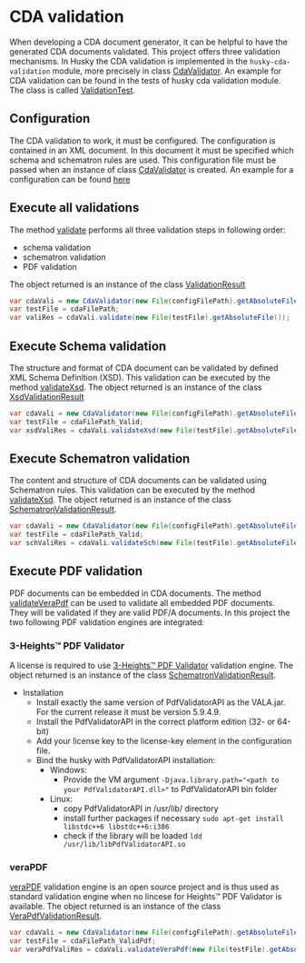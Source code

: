 # CDA validation

 When developing a CDA document generator, it can be helpful to have the generated CDA documents validated. This project offers three validation mechanisms.
In Husky the CDA validation is implemented in the `husky-cda-validation` module, more precisely in class [CdaValidator](javadoc/org/husky/cda/validation/api/CdaValidator.html). An example for CDA validation can be found in the tests of husky cda validation module. The class is called [ValidationTest](javadoc/org/husky/cda/validation/ValidationTest.html).

## Configuration

The CDA validation to work, it must be configured. The configuration is contained in an XML document. In this document it must be specified which schema and schematron rules are used. This configuration file must be passed when an instance of class [CdaValidator](javadoc/org/husky/cda/validation/api/CdaValidator.html) is created. An example for a configuration can be found [here](../husky-cda/husky-cda-validation/rsc/config.xml)


## Execute all validations

The method [validate](javadoc/org/husky/cda/validation/api/CdaValidator.html#validate()) performs all three validation steps in following order: 

- schema validation
- schematron validation
- PDF validation

The object returned is an instance of the class [ValidationResult](javadoc/org/husky/cda/validation/api/ValidationResult.html)

```java
var cdaVali = new CdaValidator(new File(configFilePath).getAbsoluteFile());
var testFile = cdaFilePath;
var valiRes = cdaVali.validate(new File(testFile).getAbsoluteFile());
```

## Execute Schema validation

The structure and format of CDA document can be validated by defined XML Schema Definition (XSD). This validation can be executed by the method [validateXsd](javadoc/org/husky/cda/validation/api/CdaValidator.html#validateXsd()). The object returned is an instance of the class [XsdValidationResult](javadoc/org/husky/cda/validation/api/XsdValidationResult.html)

```java
var cdaVali = new CdaValidator(new File(configFilePath).getAbsoluteFile());
var testFile = cdaFilePath_Valid;
var xsdValiRes = cdaVali.validateXsd(new File(testFile).getAbsoluteFile());
```

## Execute Schematron validation

The content and structure of CDA documents can be validated using Schematron rules. This validation can be executed by the method [validateXsd](javadoc/org/husky/cda/validation/api/CdaValidator.html#validateSch()). The object returned is an instance of the class [SchematronValidationResult](javadoc/org/husky/validation/service/schematron/result/SchematronValidationResult.html).

```java
var cdaVali = new CdaValidator(new File(configFilePath).getAbsoluteFile());
var testFile = cdaFilePath_Valid;
var schValiRes = cdaVali.validateSch(new File(testFile).getAbsoluteFile());
```

## Execute PDF validation

PDF documents can be embedded in CDA documents. The method [validateVeraPdf](javadoc/org/husky/cda/validation/api/CdaValidator.html#validateVeraPdf()) can be used to validate all embedded PDF documents. They will be validated if they are valid PDF/A documents. In this project the two following PDF validation engines are integrated:

### 3-Heights™ PDF Validator
A license is required to use [3-Heights™ PDF Validator](http://www.pdf-tools.com/pdf/pdf-validator-pdfa-validate-iso.aspx) validation engine. The object returned is an instance of the class [SchematronValidationResult](javadoc/org/husky/validation/service/pdf/PdfValidationResult.html).

- Installation
  - Install exactly the same version of PdfValidatorAPI as the VALA.jar. For the current release it must be version 5.9.4.9.
  - Install the PdfValidatorAPI in the correct platform edition (32- or 64-bit)
  - Add your license key to the license-key element in the configuration file.
  - Bind the husky with PdfValidatorAPI installation:
    - Windows:
      - Provide the VM argument `-Djava.library.path="<path to your PdfValidatorAPI.dll>"` to PdfValidatorAPI bin folder
    - Linux:
      - copy PdfValidatorAPI in /usr/lib/ directory
      - install further packages if necessary `sudo apt-get install libstdc++6 libstdc++6:i386`
      - check if the library will be loaded `ldd /usr/lib/libPdfValidatorAPI.so`
### veraPDF
[veraPDF](http://verapdf.org/) validation engine is an open source project and is thus used as standard validation engine when no lincese for Heights™ PDF Validator is available. The object returned is an instance of the class [VeraPdfValidationResult](javadoc/org/husky/validation/service/pdf/VeraPdfValidationResult.html).

```java
var cdaVali = new CdaValidator(new File(configFilePath).getAbsoluteFile());
var testFile = cdaFilePath_ValidPdf;
var veraPdfValiRes = cdaVali.validateVeraPdf(new File(testFile).getAbsoluteFile());
```
